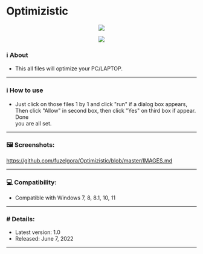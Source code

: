 # Optimizistic

<p align="center">
   <img src="https://imgs.search.brave.com/5eRJ2SANdJ8Uk9uzkFpN7hY1Lz3oFaYcLoZ9JzJbQOc/rs:fit:180:225:1/g:ce/aHR0cHM6Ly90c2U0/Lm1tLmJpbmcubmV0/L3RoP2lkPU9JUC5m/ZmNaal9SSEE1UzVH/Nm5LV1VkWTV3SGFI/YSZwaWQ9QXBp">
</p> 

<p align="center">
	<a href="https://objects.githubusercontent.com/github-production-release-asset-2e65be/502537728/a7b2c514-a00c-4198-8b1a-6d2f1a3c9680?X-Amz-Algorithm=AWS4-HMAC-SHA256&X-Amz-Credential=AKIAIWNJYAX4CSVEH53A%2F20220612%2Fus-east-1%2Fs3%2Faws4_request&X-Amz-Date=20220612T065759Z&X-Amz-Expires=300&X-Amz-Signature=44d604fe7027e64eead9e85a28541f4f41afcccb59173567ff6f2ea6476767e5&X-Amz-SignedHeaders=host&actor_id=95404140&key_id=0&repo_id=502537728&response-content-disposition=attachment%3B%20filename%3DOptimizistic.zip&response-content-type=application%2Foctet-stream" target="_blank">
		<img src="https://imgs.search.brave.com/ylfI-JagTFXtvkpz_c9H07IGMm8f1jRsvQADTRbiuqg/rs:fit:948:225:1/g:ce/aHR0cHM6Ly90c2U0/Lm1tLmJpbmcubmV0/L3RoP2lkPU9JUC5p/Q0E3UG43bS11OU5h/Yi13d3RyMjJRSGFE/dCZwaWQ9QXBp">
		<br>
	</a>
</p>

### ℹ️ About ### 

* This all files will optimize your PC/LAPTOP.

<hr> 

### ℹ️ How to use ###

* Just click on those files 1 by 1 and click "run" if a dialog box appears, Then click "Allow" in second box, then click "Yes" on third box if appear. Done<br> you are all set. 
 
<hr>

### 🖼️ Screenshots: ###
https://github.com/fuzelgora/Optimizistic/blob/master/IMAGES.md

<hr>

### 💻 Compatibility: ###

* Compatible with Windows 7, 8, 8.1, 10, 11

<hr>

### #️ Details: ###

* Latest version: 1.0
* Released: June 7, 2022

<hr>
